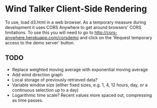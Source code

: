 # Wind Talker Client-Side Rendering

To use, load d3.html in a web browser.
As a temporary measure during development it uses CORS Anywhere to get around browsers' CORS limitations.
To use this you will need to go to http://cors-anywhere.herokuapp.com/corsdemo and click on the 'Request temporary access to the demo server' button.

## TODO

- Replace weighted moving average with exponential moving average
- Add wind direction graph
- Local storage of previously retrieved data?
- Variable window size (either fixed sizes, e.g. 1, 4, 12 hours, day, or a continuous selection up to a day)
- Logarithmic time scale? Recent values more spaced out, compressing as time passes.
